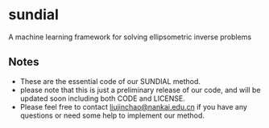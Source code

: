 # sundial
A machine learning framework for solving ellipsometric inverse problems

## Notes
- These are the essential code of our SUNDIAL method. 
- please note that this is just a preliminary release of our code, and will be updated soon including both CODE and LICENSE.
- Please feel free to contact liujinchao@nankai.edu.cn if you have any questions or need some help to implement our method. 

